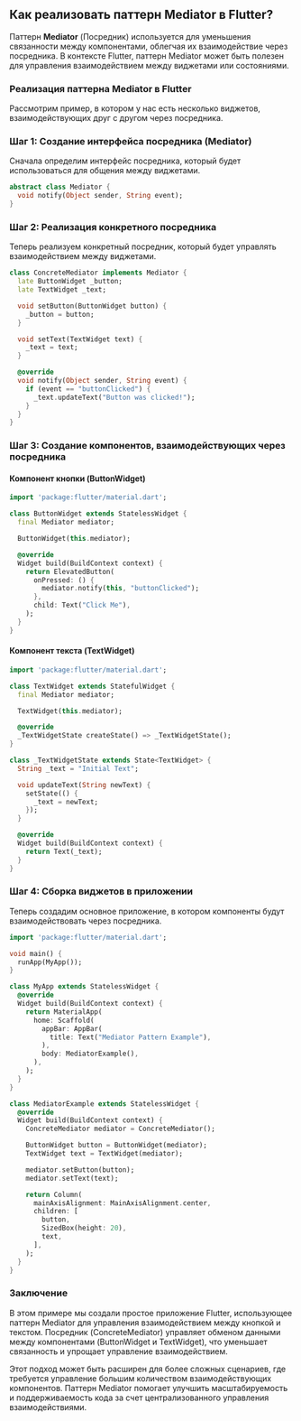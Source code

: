 ## Как реализовать паттерн Mediator в Flutter?

Паттерн **Mediator** (Посредник) используется для уменьшения связанности между компонентами, облегчая их взаимодействие через посредника. В контексте Flutter, паттерн Mediator может быть полезен для управления взаимодействием между виджетами или состояниями.

### Реализация паттерна Mediator в Flutter

Рассмотрим пример, в котором у нас есть несколько виджетов, взаимодействующих друг с другом через посредника.

### Шаг 1: Создание интерфейса посредника (Mediator)

Сначала определим интерфейс посредника, который будет использоваться для общения между виджетами.

```dart
abstract class Mediator {
  void notify(Object sender, String event);
}
```

### Шаг 2: Реализация конкретного посредника

Теперь реализуем конкретный посредник, который будет управлять взаимодействием между виджетами.

```dart
class ConcreteMediator implements Mediator {
  late ButtonWidget _button;
  late TextWidget _text;

  void setButton(ButtonWidget button) {
    _button = button;
  }

  void setText(TextWidget text) {
    _text = text;
  }

  @override
  void notify(Object sender, String event) {
    if (event == "buttonClicked") {
      _text.updateText("Button was clicked!");
    }
  }
}
```

### Шаг 3: Создание компонентов, взаимодействующих через посредника

#### Компонент кнопки (ButtonWidget)

```dart
import 'package:flutter/material.dart';

class ButtonWidget extends StatelessWidget {
  final Mediator mediator;

  ButtonWidget(this.mediator);

  @override
  Widget build(BuildContext context) {
    return ElevatedButton(
      onPressed: () {
        mediator.notify(this, "buttonClicked");
      },
      child: Text("Click Me"),
    );
  }
}
```

#### Компонент текста (TextWidget)

```dart
import 'package:flutter/material.dart';

class TextWidget extends StatefulWidget {
  final Mediator mediator;

  TextWidget(this.mediator);

  @override
  _TextWidgetState createState() => _TextWidgetState();
}

class _TextWidgetState extends State<TextWidget> {
  String _text = "Initial Text";

  void updateText(String newText) {
    setState(() {
      _text = newText;
    });
  }

  @override
  Widget build(BuildContext context) {
    return Text(_text);
  }
}
```

### Шаг 4: Сборка виджетов в приложении

Теперь создадим основное приложение, в котором компоненты будут взаимодействовать через посредника.

```dart
import 'package:flutter/material.dart';

void main() {
  runApp(MyApp());
}

class MyApp extends StatelessWidget {
  @override
  Widget build(BuildContext context) {
    return MaterialApp(
      home: Scaffold(
        appBar: AppBar(
          title: Text("Mediator Pattern Example"),
        ),
        body: MediatorExample(),
      ),
    );
  }
}

class MediatorExample extends StatelessWidget {
  @override
  Widget build(BuildContext context) {
    ConcreteMediator mediator = ConcreteMediator();

    ButtonWidget button = ButtonWidget(mediator);
    TextWidget text = TextWidget(mediator);

    mediator.setButton(button);
    mediator.setText(text);

    return Column(
      mainAxisAlignment: MainAxisAlignment.center,
      children: [
        button,
        SizedBox(height: 20),
        text,
      ],
    );
  }
}
```

### Заключение

В этом примере мы создали простое приложение Flutter, использующее паттерн Mediator для управления взаимодействием между кнопкой и текстом. Посредник (ConcreteMediator) управляет обменом данными между компонентами (ButtonWidget и TextWidget), что уменьшает связанность и упрощает управление взаимодействием.

Этот подход может быть расширен для более сложных сценариев, где требуется управление большим количеством взаимодействующих компонентов. Паттерн Mediator помогает улучшить масштабируемость и поддерживаемость кода за счет централизованного управления взаимодействиями.